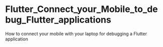 # Flutter_Connect_your_Mobile_to_debug_Flutter_applications
How to connect your mobile with your laptop for debugging a Flutter application
